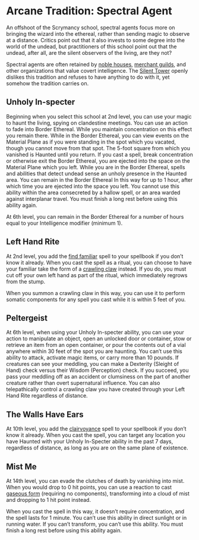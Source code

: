 # Arcane Tradition: Spectral Agent
An offshoot of the Scrymancy school, spectral agents focus more on bringing the wizard into the ethereal, rather than sending magic to observe at a distance. Critics point out that it also invests to some degree into the world of the undead, but practitioners of this school point out that the undead, after all, are the silent observers of the living, are they not?

Spectral agents are often retained by [noble houses](../../Organizations/Houses/index.md), [merchant guilds](../../Organizations/MerchantGuilds/index.md), and other organizations that value covert intelligence. The [Silent Tower](../../Organizations/MageSchools/SilentTower.md) openly dislikes this tradition and refuses to have anything to do with it, yet somehow the tradition carries on.

## Unholy In-specter
Beginning when you select this school at 2nd level, you can use your magic to haunt the living, spying on clandestine meetings. You can use an action to fade into Border Ethereal. While you maintain concentration on this effect you remain there. While in the Border Ethereal, you can view events on the Material Plane as if you were standing in the spot which you vacated, though you cannot move from that spot. The 5-foot square from which you vanished is Haunted until you return. If you cast a spell, break concentration or otherwise exit the Border Ethereal, you are ejected into the space on the Material Plane which you left. While you are in the Border Ethereal, spells and abilities that detect undead sense an unholy presence in the Haunted area. You can remain in the Border Ethereal In this way for up to 1 hour, after which time you are ejected into the space you left. You cannot use this ability within the area consecreted by a hallow spell, or an area warded against interplanar travel. You must finish a long rest before using this ability again.

At 6th level, you can remain in the Border Ethereal for a number of hours equal to your Intelligence modifier (minimum 1).

## Left Hand Rite
At 2nd level, you add the [find familiar](../../Magic/Spells/find-familiar.md) spell to your spellbook if you don’t know it already. When you cast the spell as a ritual, you can choose to have your familiar take the form of a [crawling claw](../../Creatures/Undead/CrawlingClaw.md) instead. If you do, you must cut off your own left hand as part of the ritual, which immediately regrows from the stump.

When you summon a crawling claw in this way, you can use it to perform somatic components for any spell you cast while it is within 5 feet of you.

## Peltergeist
At 6th level, when using your Unholy In-specter ability, you can use your action to manipulate an object, open an unlocked door or container, stow or retrieve an item from an open container, or pour the contents out of a vial anywhere within 30 feet of the spot you are haunting. You can’t use this ability to attack, activate magic items, or carry more than 10 pounds. If creatures can see your meddling, you can make a Dexterity (Sleight of Hand) check versus their Wisdom (Perception) check. If you succeed, you pass your meddling off as an accident or clumsiness on the part of another creature rather than overt supernatural influence. You can also telepathically control a crawling claw you have created through your Left Hand Rite regardless of distance.

## The Walls Have Ears
At 10th level, you add the [clairvoyance](../../Magic/Spells/clairvoyance.md) spell to your spellbook if you don’t know it already. When you cast the spell, you can target any location you have Haunted with your Unholy In-Specter ability in the past 7 days, regardless of distance, as long as you are on the same plane of existence.

## Mist Me
At 14th level, you can evade the clutches of death by vanishing into mist. When you would drop to 0 hit points, you can use a reaction to cast [gaseous form](../../Magic/Spells/gaseous-form.md) (requiring no components), transforming into a cloud of mist and dropping to 1 hit point instead.

When you cast the spell in this way, it doesn’t require concentration, and the spell lasts for 1 minute. You can’t use this ability in direct sunlight or in running water. If you can’t transform, you can’t use this ability. You must finish a long rest before using this ability again.
